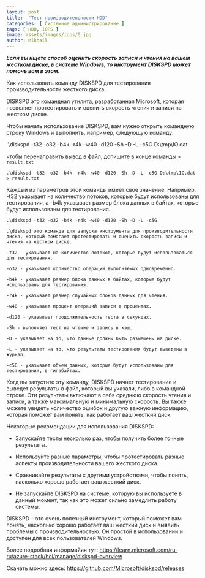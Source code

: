 ```yaml
---
layout: post
title:  "Тест производительности HDD"
categories: [ Системное администрирование ]
tags: [ HDD, IOPS ]
image: assets/images/iops/0.jpg
author: Mikhail
---
```

***Если вы ищете способ оценить скорость записи и чтения на вашем жестком диске, в системе Windows, то инструмент DISKSPD может помочь вам в этом.***

Как использовать команду DISKSPD для тестирования производительности жесткого диска.

DISKSPD это командная утилита, разработанная Microsoft, которая позволяет протестировать и оценить скорость чтения и записи на жестком диске.

Чтобы начать использование DISKSPD, вам нужно открыть командную строку Windows и выполнить, например, следующую команду:

.\diskspd -t32 -o32 -b4k -r4k -w40 -d120 -Sh -D -L -c5G D:\tmp\IO.dat

чтобы перенаправить вывод в файл, допишите в конце команды `> result.txt`

```
.\diskspd -t32 -o32 -b4k -r4k -w40 -d120 -Sh -D -L -c5G D:\tmp\IO.dat > result.txt
```

Каждый из параметров этой команды имеет свое значение. Например, -t32 указывает на количество потоков, которые будут использованы для тестирования, а -b4k указывает размер блока данных в байтах, которые будут использованы для тестирования.

```text
.\diskspd -t32 -o32 -b4k -r4k -w40 -d120 -Sh -D -L -c5G

.\diskspd это команда для запуска инструмента для производительности диска, который помогает протестировать и оценить скорость записи и чтения на жестком диске.

-t32 - указывает на количество потоков, которые будут использоваться для тестирования.

-o32 - указывает количество операций выполняемых одновременно.

-b4k - указывает размер блока данных в байтах, которые будут использованы для тестирования.

-r4k - указывает размер случайных блоков данных для чтения.

-w40 - указывает процент операций записи в процентах.

-d120 - указывает продолжительность теста в секундах.

-Sh - выполняет тест на чтение и запись в кэш.

-D - указывает на то, что данные должны быть размещены на диске.

-L - указывает на то, что результаты тестирования будут выведены в журнал.

-c5G - указывает объем данных, которые будут использованы для тестирования, в гигабайтах.
```

Когд вы запустите эту команду, DISKSPD начнет тестирование и выведет результаты в файл, который вы указали, либо в командной строке. Эти результаты включают в себя среднюю скорость чтения и записи, а также максимальную и минимальную скорость. Вы также можете увидеть количество ошибок и другую важную информацию, которая поможет вам понять, как работает ваш жесткий диск.

Некоторые рекомендации для использования DISKSPD:

* Запускайте тесты несколько раз, чтобы получить более точные результаты.

* Используйте разные параметры, чтобы протестировать разные аспекты производительности вашего жесткого диска.

* Сравнивайте результаты с другими устройствами, чтобы понять, насколько хорошо работает ваш жесткий диск.

* Не запускайте DISKSPD на системе, которую вы используете в данный момент, так как это может сильно замедлить работу системы.

DISKSPD – это очень полезный инструмент, который поможет вам понять, насколько хорошо работает ваш жесткий диск и выявить проблемы с производительностью. Он простой в использовании и доступен для всех пользователей Windows.

Более подробная информайия тут: https://learn.microsoft.com/ru-ru/azure-stack/hci/manage/diskspd-overview

Скачать можно здесь: https://github.com/Microsoft/diskspd/releases